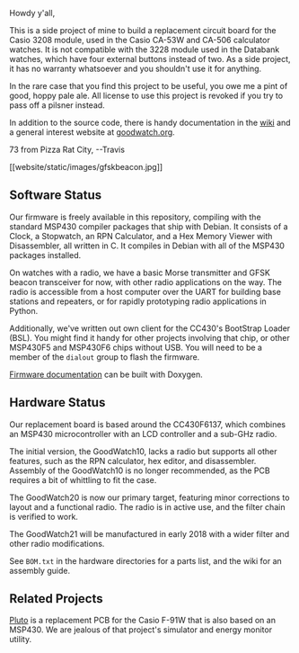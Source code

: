 Howdy y'all,

This is a side project of mine to build a replacement circuit board
for the Casio 3208 module, used in the Casio CA-53W and CA-506
calculator watches.  It is not compatible with the 3228 module used in
the Databank watches, which have four external buttons instead of two.
As a side project, it has no warranty whatsoever and you shouldn't use
it for anything.

In the rare case that you find this project to be useful, you owe me a
pint of good, hoppy pale ale.  All license to use this project is
revoked if you try to pass off a pilsner instead.

In addition to the source code, there is handy documentation in the
[wiki](https://github.com/travisgoodspeed/goodwatch/wiki) and a
general interest website at [goodwatch.org](https://goodwatch.org/).

73 from Pizza Rat City,
--Travis

[[website/static/images/gfskbeacon.jpg]]

## Software Status

Our firmware is freely available in this repository, compiling with
the standard MSP430 compiler packages that ship with Debian.  It
consists of a Clock, a Stopwatch, an RPN Calculator, and a Hex Memory
Viewer with Disassembler, all written in C.  It compiles in Debian
with all of the MSP430 packages installed.

On watches with a radio, we have a basic Morse transmitter and GFSK
beacon transceiver for now, with other radio applications on the way.
The radio is accessible from a host computer over the UART for
building base stations and repeaters, or for rapidly prototyping
radio applications in Python.

Additionally, we've written out own client for the CC430's BootStrap
Loader (BSL).  You might find it handy for other projects involving
that chip, or other MSP430F5 and MSP430F6 chips without USB.  You will
need to be a member of the `dialout` group to flash the firmware.

[Firmware documentation](http://goodwatch.org/doxygen/) can be built
with Doxygen.

## Hardware Status

Our replacement board is based around the CC430F6137, which combines
an MSP430 microcontroller with an LCD controller and a sub-GHz radio.

The initial version, the GoodWatch10, lacks a radio but supports all
other features, such as the RPN calculator, hex editor, and
disassembler.  Assembly of the GoodWatch10 is no longer recommended,
as the PCB requires a bit of whittling to fit the case.

The GoodWatch20 is now our primary target, featuring minor corrections
to layout and a functional radio.  The radio is in active use, and the
filter chain is verified to work.

The GoodWatch21 will be manufactured in early 2018 with a wider filter
and other radio modifications.

See `BOM.txt` in the hardware directories for a parts list, and the
wiki for an assembly guide.


## Related Projects

[Pluto](https://github.com/carrotIndustries/pluto) is a replacement
PCB for the Casio F-91W that is also based on an MSP430.  We are
jealous of that project's simulator and energy monitor utility.
